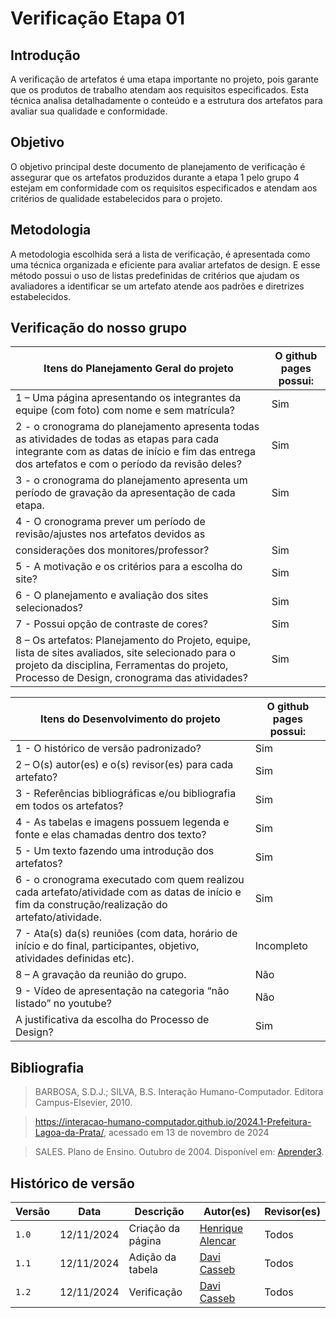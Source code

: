 # Verificação Etapa 01

## Introdução
A verificação de artefatos é uma etapa importante no projeto, pois garante que os produtos de trabalho atendam aos requisitos especificados. Esta técnica analisa detalhadamente o conteúdo e a estrutura dos artefatos para avaliar sua qualidade e conformidade.

## Objetivo
O objetivo principal deste documento de planejamento de verificação é assegurar que os artefatos produzidos durante a etapa 1 pelo grupo 4 estejam em conformidade com os requisitos especificados e atendam aos critérios de qualidade estabelecidos para o projeto. 

## Metodologia 
A metodologia escolhida será a lista de verificação, é apresentada como uma técnica organizada e eficiente para avaliar artefatos de design. E esse método possui o uso de listas predefinidas de critérios que ajudam os avaliadores a identificar se um artefato atende aos padrões e diretrizes estabelecidos. 

## Verificação do nosso grupo

<center>

| Itens do Planejamento Geral do projeto | O github pages possui: |
| ------------- | ------------- |
| 1 – Uma página apresentando os integrantes da equipe (com foto) com nome e sem matrícula?  | Sim  |
| 2 - o cronograma do planejamento apresenta todas as atividades de todas as etapas para cada integrante com as datas de início e fim das entrega dos artefatos e com o período da revisão deles? | Sim |
| 3 - o cronograma do planejamento apresenta um período de gravação da apresentação de cada etapa.  | Sim  |
| 4 - O cronograma prever um período de revisão/ajustes nos artefatos devidos as
considerações dos monitores/professor?  | Sim  |
| 5 - A motivação e os critérios para a escolha do site?  | Sim  |
| 6 - O planejamento e avaliação dos sites selecionados? | Sim  |
| 7 - Possui opção de contraste de cores?  | Sim  |
| 8 – Os artefatos: Planejamento do Projeto, equipe, lista de sites avaliados, site selecionado para o projeto da disciplina, Ferramentas do projeto, Processo de Design, cronograma das atividades? | Sim  |

| Itens do Desenvolvimento do projeto | O github pages possui: |
| ------------- | ------------- |
| 1 - O histórico de versão padronizado? | Sim |
| 2 – O(s) autor(es) e o(s) revisor(es) para cada artefato? | Sim  |
| 3 - Referências bibliográficas e/ou bibliografia em todos os artefatos? | Sim |
| 4 - As tabelas e imagens possuem legenda e fonte e elas chamadas dentro dos texto?  | Sim  |
| 5 - Um texto fazendo uma introdução dos artefatos?  | Sim  |
| 6 - o cronograma executado com quem realizou cada artefato/atividade com as datas de início e fim da construção/realização do artefato/atividade.  | Sim  |
| 7 - Ata(s) da(s) reuniões (com data, horário de início e do final, participantes, objetivo, atividades definidas etc).  | Incompleto  |
| 8 – A gravação da reunião do grupo.  | Não  |
| 9 - Vídeo de apresentação na categoria “não listado” no youtube?  | Não |
| A justificativa da escolha do Processo de Design?  | Sim  |

</center>

## Bibliografia
> BARBOSA, S.D.J.; SILVA, B.S. Interação Humano-Computador. Editora Campus-Elsevier, 2010.

>  <a href="https://interacao-humano-computador.github.io/2024.1-Prefeitura-Lagoa-da-Prata/" target="_blank">https://interacao-humano-computador.github.io/2024.1-Prefeitura-Lagoa-da-Prata/</a>, acessado em 13 de novembro de 2024

> SALES. Plano de Ensino. Outubro de 2004. Disponível em: <a href="hhttps://aprender3.unb.br/pluginfile.php/2972625/mod_resource/content/56/Plano_de_Ensino%20FIHC%20022024%20Turma%2001%20v1.pdf" target="_blank">Aprender3</a>.

## Histórico de versão

| Versão | Data       | Descrição                                | Autor(es)                                                                                       | Revisor(es)                                                                                                                                    |
| ------ | ---------- | ---------------------------------------- | ----------------------------------------------------------------------------------------------- | ---------------------------------------------------------------------------------------------------------------------------------------------- |
| `1.0`  | 12/11/2024 | Criação da página                     | [Henrique Alencar](https://github.com/henryqma) | Todos |
| `1.1`  | 12/11/2024 | Adição da tabela                      | [Davi Casseb](https://github.com/dcasseb) | Todos |
| `1.2`  | 12/11/2024 | Verificação                     | [Davi Casseb](https://github.com/dcasseb) | Todos |
